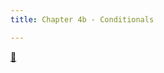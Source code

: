 ```yaml
---
title: Chapter 4b - Conditionals

---
```


[👀](https://learn2codelive.com/courses/4/pages/lesson-4-learning-activities-e1-introduce-conditionals?module_item_id=1666)